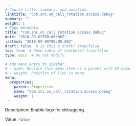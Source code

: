 ```yaml
---
# Course title, summary, and position.
linktitle: "com.snc.on_call_rotation.access.debug"
summary: ""
weight: 1
# Page metadata.
title: "com.snc.on_call_rotation.access.debug"
date: "2018-09-09T00:00:00Z"
lastmod: "2018-09-09T00:00:00Z"
draft: false  # Is this a draft? true/false
toc: true  # Show table of contents? true/false
type: docs  # Do not modify.

# Add menu entry to sidebar.
# - name: Declare this menu item as a parent with ID name.
# - weight: Position of link in menu.
menu:
  properties:
    parent: Properties
    name: "com.snc.on_call_rotation.access.debug"
    weight: 1
---
```


Description: Enable logs for debugging.


Value: `false`